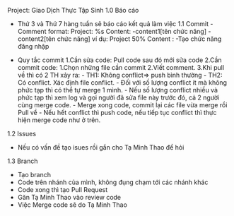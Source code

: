Project: Giao Dịch Thực Tập Sinh
1.0 Báo cáo
- Thứ 3 và Thứ 7 hàng tuần sẽ báo cáo kết quả làm việc
1.1 Commit
-Comment format: 
                 Project: %s
                 Content:
                   -content1[tên chức năng] 
                   -content2[tên chức năng]
       ví dụ: Project 50%
              Content :
                    -Tạo chức năng đăng nhập
       
- Quy tắc commit
               1.Cần sửa code: Pull code sau đó mới sửa code
               2.Cần commit code: 1.Chọn những file cần commit 
                                  2.Viết comment.
                                  3.Khi pull về thì có 2 TH xảy ra:
                                                            - TH1: Không conflict=> push bình thường
                                                            - TH2: Có conflict. Xác định file conflict.
                                                                      - Đối với số lượng conflict ít mà không phức tạp thì có thể tự merge 1 mình. 
                                                                      - Nếu số lượng conflict nhiều và phức tạp thì xem log và gọi người đã sửa file này trước đó, cả 2 người cùng merge code. 
                                                                      - Merge xong code, commit lại các file vừa merge rồi  Pull về
                                                                      - Nếu hết conflict thì push code, nếu tiếp tục conflict thì thực hiện merge code như ở trên.
                                                                      
1.2 Issues
- Nếu có vấn đề tạo isues rồi gắn cho Tạ Minh Thao để hỏi
 

1.3 Branch
- Tạo branch
- Code trên nhánh của mình, không đụng chạm tới các nhánh khác
- Code xong thì tạo Pull Request  
- Găn Tạ Minh Thao vào review code
- Việc Merge code sẽ do Tạ Minh Thao
